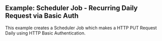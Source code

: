 ## Example: Scheduler Job - Recurring Daily Request via Basic Auth

This example creates a Scheduler Job which makes a HTTP PUT Request Daily using HTTP Basic Authentication.
